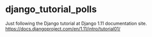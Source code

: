 # django_tutorial_polls

Just following the Django tutorial at Django 1.11 documentation site.
https://docs.djangoproject.com/en/1.11/intro/tutorial01/
